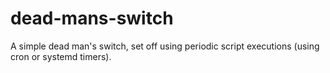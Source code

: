 # dead-mans-switch

A simple dead man's switch, set off using periodic script executions (using cron or systemd timers).